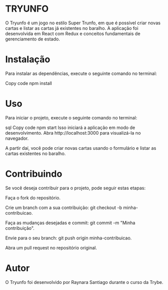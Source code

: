 <!-- # :construction: README em construção ! :construction: -->
<!-- Olá, Tryber!
Esse é apenas um arquivo inicial para o README do seu projeto.
É essencial que você preencha esse documento por conta própria, ok?
Não deixe de usar nossas dicas de escrita de README de projetos, e deixe sua criatividade brilhar!
:warning: IMPORTANTE: você precisa deixar nítido:
- quais arquivos/pastas foram desenvolvidos por você; 
- quais arquivos/pastas foram desenvolvidos por outra pessoa estudante;
- quais arquivos/pastas foram desenvolvidos pela Trybe.
-->
# TRYUNFO

O Tryunfo é um jogo no estilo Super Trunfo, em que é possível criar novas cartas e listar as cartas já existentes no baralho. A aplicação foi desenvolvida em React com Redux e conceitos fundamentais de gerenciamento de estado.


# Instalação

Para instalar as dependências, execute o seguinte comando no terminal:

Copy code
npm install

# Uso

Para iniciar o projeto, execute o seguinte comando no terminal:

sql
Copy code
npm start
Isso iniciará a aplicação em modo de desenvolvimento. Abra http://localhost:3000 para visualizá-la no navegador.

A partir daí, você pode criar novas cartas usando o formulário e listar as cartas existentes no baralho.


# Contribuindo

Se você deseja contribuir para o projeto, pode seguir estas etapas:

Faça o fork do repositório.

Crie um branch com a sua contribuição: git checkout -b minha-contribuicao.

Faça as mudanças desejadas e commit: git commit -m "Minha contribuição".

Envie para o seu branch: git push origin minha-contribuicao.

Abra um pull request no repositório original.


# Autor

O Tryunfo foi desenvolvido por Raynara Santiago durante o curso da Trybe.
